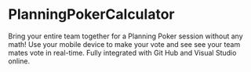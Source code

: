 # PlanningPokerCalculator
Bring your entire team together for a Planning Poker session without any math! Use your mobile device to make your vote and see see your team mates vote in real-time. Fully integrated with Git Hub and Visual Studio online.
